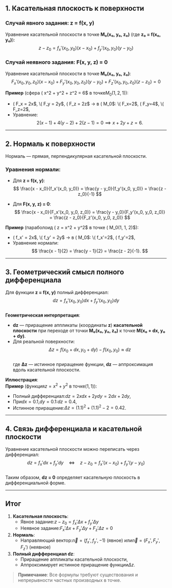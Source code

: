 

## 1. **Касательная плоскость к поверхности**  
### Случай явного задания: **z = f(x, y)**  
Уравнение касательной плоскости в точке **M₀(x₀, y₀, z₀)** (где **z₀ = f(x₀, y₀)**):  
$$
z - z_0 = f_x'(x_0, y_0)(x - x_0) + f_y'(x_0, y_0)(y - y_0)
$$

### Случай неявного задания: **F(x, y, z) = 0**  
Уравнение касательной плоскости в точке **M₀(x₀, y₀, z₀)**:  
$$
F_x'(x_0, y_0, z_0)(x - x_0) + F_y'(x_0, y_0, z_0)(y - y_0) + F_z'(x_0, y_0, z_0)(z - z_0) = 0
$$

**Пример** (сфера \( x^2 + y^2 + z^2 = 6$ в точке$M_0(1, 2, 1)$):  
- \( F_x = 2x$, \( F_y = 2y$, \( F_z = 2z$ → в \( M_0$: \( F_x=2$, \( F_y=4$, \( F_z=2$,  
- Уравнение:  
 $$
  2(x-1) + 4(y-2) + 2(z-1) = 0 \implies x + 2y + z = 6.
 $$

---

## 2. **Нормаль к поверхности**  
Нормаль — прямая, перпендикулярная касательной плоскости.  

### Уравнения нормали:  
- Для **z = f(x, y)**:  
 $$
  \frac{x - x_0}{f_x'(x_0, y_0)} = \frac{y - y_0}{f_y'(x_0, y_0)} = \frac{z - z_0}{-1}
 $$  

- Для **F(x, y, z) = 0**:  
 $$
  \frac{x - x_0}{F_x'(x_0, y_0, z_0)} = \frac{y - y_0}{F_y'(x_0, y_0, z_0)} = \frac{z - z_0}{F_z'(x_0, y_0, z_0)}
 $$  

**Пример** (параболоид \( z = x^2 + y^2$ в точке \( M_0(1, 1, 2)$):  
- \( f_x' = 2x$, \( f_y' = 2y$ → в \( M_0$: \( f_x'=2$, \( f_y'=2$,  
- Уравнение нормали:  
 $$
  \frac{x - 1}{2} = \frac{y - 1}{2} = \frac{z - 2}{-1}.
 $$

---

## 3. **Геометрический смысл полного дифференциала**  
Для функции **z = f(x, y)** полный дифференциал:  
$$
dz = f_x'(x_0, y_0) dx + f_y'(x_0, y_0) dy
$$  
**Геометрическая интерпретация**:  
- **dz** — приращение аппликаты (координаты **z**) **касательной плоскости** при переходе от точки **M₀(x₀, y₀, z₀)** к точке **M(x₀ + dx, y₀ + dy)**.  
- Для реальной поверхности:  
 $$
  \Delta z = f(x_0 + dx, y_0 + dy) - f(x_0, y_0) \approx dz
 $$  
  где **Δz** — истинное приращение функции, **dz** — аппроксимация вдоль касательной плоскости.  

**Иллюстрация**:  
**Пример** (функция$z = x^2 + y^2$ в точке$(1,1)$):  
- Полный дифференциал:$dz = 2x  dx + 2y  dy = 2dx + 2dy$,  
- При$dx = 0.1$,$dy = 0.1$:$dz = 0.4$,  
- Истинное приращение:$\Delta z = (1.1)^2 + (1.1)^2 - 2 = 0.42$.  

---

## 4. **Связь дифференциала и касательной плоскости**  
Уравнение касательной плоскости можно переписать через дифференциал:  
$$
dz = f_x' dx + f_y' dy \quad \iff \quad z - z_0 = f_x'(x - x_0) + f_y'(y - y_0)
$$  
Таким образом, **dz = 0** определяет касательную плоскость в дифференциальной форме.

---

## Итог  
1. **Касательная плоскость**:  
   - Явное задание:$z - z_0 = f_x' \Delta x + f_y' \Delta y$  
   - Неявное задание:$F_x' \Delta x + F_y' \Delta y + F_z' \Delta z = 0$  
1. **Нормаль**:  
   - Направляющий вектор:$\vec{n} = (f_x', f_y', -1)$ (явное) или$\vec{n} = (F_x', F_y', F_z')$ (неявное)  
1. **Полный дифференциал dz**:  
   - Приращение аппликаты касательной плоскости,  
   - Аппроксимирует истинное приращение функции$\Delta z$.  

> **Примечание**: Все формулы требуют существования и непрерывности частных производных в точке.